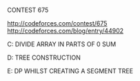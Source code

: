 CONTEST 675

http://codeforces.com/contest/675  
http://codeforces.com/blog/entry/44902

C: DIVIDE ARRAY IN PARTS OF 0 SUM

D: TREE CONSTRUCTION

E: DP WHILST CREATING A SEGMENT TREE
